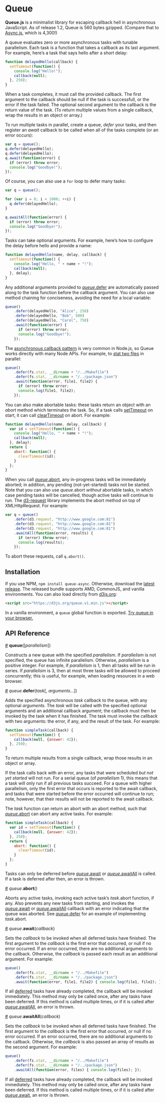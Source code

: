 # Queue

**Queue.js** is a minimalist library for escaping callback hell in asynchronous JavaScript. As of release 1.2, Queue is 560 bytes gzipped. (Compare that to [Async.js](https://github.com/caolan/async), which is 4,300!)

A queue evaluates zero or more asynchronous tasks with tunable parallelism. Each task is a function that takes a callback as its last argument. For example, here’s a task that says hello after a short delay:

```js
function delayedHello(callback) {
  setTimeout(function() {
    console.log("Hello!");
    callback(null);
  }, 250);
}
```

When a task completes, it must call the provided callback. The first argument to the callback should be null if the task is successfull, or the error if the task failed. The optional second argument to the callback is the return value of the task. (To return multiple values from a single callback, wrap the results in an object or array.)

To run multiple tasks in parallel, create a queue, *defer* your tasks, and then register an *await* callback to be called when all of the tasks complete (or an error occurs):

```js
var q = queue();
q.defer(delayedHello);
q.defer(delayedHello);
q.await(function(error) {
  if (error) throw error;
  console.log("Goodbye!");
});
```

Of course, you can also use a `for` loop to defer many tasks:

```js
var q = queue();

for (var i = 0; i < 1000; ++i) {
  q.defer(delayedHello);
}

q.awaitAll(function(error) {
  if (error) throw error;
  console.log("Goodbye!");
});
```

Tasks can take optional arguments. For example, here’s how to configure the delay before hello and provide a name:

```js
function delayedHello(name, delay, callback) {
  setTimeout(function() {
    console.log("Hello, " + name + "!");
    callback(null);
  }, delay);
}
```

Any additional arguments provided to [*queue*.defer](#queue_defer) are automatically passed along to the task function before the callback argument. You can also use method chaining for conciseness, avoiding the need for a local variable:

```js
queue()
    .defer(delayedHello, "Alice", 250)
    .defer(delayedHello, "Bob", 500)
    .defer(delayedHello, "Carol", 750)
    .await(function(error) {
      if (error) throw error;
      console.log("Goodbye!");
    });
```

The [asynchronous callback pattern](https://github.com/maxogden/art-of-node#callbacks) is very common in Node.js, so Queue works directly with many Node APIs. For example, to [stat two files](https://nodejs.org/dist/latest/docs/api/fs.html#fs_fs_stat_path_callback) in parallel:

```js
queue()
    .defer(fs.stat, __dirname + "/../Makefile")
    .defer(fs.stat, __dirname + "/../package.json")
    .await(function(error, file1, file2) {
      if (error) throw error;
      console.log(file1, file2);
    });
```

You can also make abortable tasks: these tasks return an object with an *abort* method which terminates the task. So, if a task calls [setTimeout](https://developer.mozilla.org/en-US/docs/Web/API/WindowTimers/setTimeout) on start, it can call [clearTimeout](https://developer.mozilla.org/en-US/docs/Web/API/WindowTimers/clearTimeout) on abort. For example:

```js
function delayedHello(name, delay, callback) {
  var id = setTimeout(function() {
    console.log("Hello, " + name + "!");
    callback(null);
  }, delay);
  return {
    abort: function() {
      clearTimeout(id);
    }
  };
}
```

When you call [*queue*.abort](#queue_abort), any in-progress tasks will be immediately aborted; in addition, any pending (not-yet-started) tasks not be started. Note that you can also use *queue*.abort *without* abortable tasks, in which case pending tasks will be cancelled, though active tasks will continue to run. The [d3-request](https://github.com/d3/d3-request) library implements the abort method on top of XMLHttpRequest. For example:

```js
var q = queue()
    .defer(d3.request, "http://www.google.com:81")
    .defer(d3.request, "http://www.google.com:81")
    .defer(d3.request, "http://www.google.com:81")
    .awaitAll(function(error, results) {
      if (error) throw error;
      console.log(results);
    });
```

To abort these requests, call `q.abort()`.

## Installation

If you use NPM, `npm install queue-async`. Otherwise, download the [latest release](https://github.com/mbostock/queue/releases/latest). The released bundle supports AMD, CommonJS, and vanilla environments. You can also load directly from [d3js.org](https://d3js.org):

```html
<script src="https://d3js.org/queue.v1.min.js"></script>
```

In a vanilla environment, a `queue` global function is exported. [Try queue in your browser.](https://tonicdev.com/npm/queue-async)

## API Reference

<a href="#queue" name="queue">#</a> <b>queue</b>([<i>parallelism</i>])

Constructs a new queue with the specified *parallelism*. If *parallelism* is not specified, the queue has infinite parallelism. Otherwise, *parallelism* is a positive integer. For example, if *parallelism* is 1, then all tasks will be run in series. If *parallelism* is 3, then at most three tasks will be allowed to proceed concurrently; this is useful, for example, when loading resources in a web browser.

<a href="#queue_defer" name="queue_defer">#</a> <i>queue</i>.<b>defer</b>(<i>task</i>[, <i>arguments</i>…])

Adds the specified asynchronous *task* callback to the queue, with any optional *arguments*. The *task* will be called with the specified optional arguments and an additional callback argument; the callback must then be invoked by the task when it has finished. The task must invoke the callback with two arguments: the error, if any, and the result of the task. For example:

```js
function simpleTask(callback) {
  setTimeout(function() {
    callback(null, {answer: 42});
  }, 250);
}
```

To return multiple results from a single callback, wrap those results in an object or array.

If the task calls back with an error, any tasks that were scheduled *but not yet started* will not run. For a serial queue (of *parallelism* 1), this means that a task will only run if all previous tasks succeed. For a queue with higher parallelism, only the first error that occurs is reported to the await callback, and tasks that were started before the error occurred will continue to run; note, however, that their results will not be reported to the await callback.

The *task* function can return an abort with an abort method, such that [*queue*.abort](#queue_abort) can abort any active tasks. For example:

```js
function simpleTask(callback) {
  var id = setTimeout(function() {
    callback(null, {answer: 42});
  }, 250);
  return {
    abort: function() {
      clearTimeout(id);
    }
  };
}
```

Tasks can only be deferred before [*queue*.await](#queue_await) or [*queue*.awaitAll](#queue_awaitAll) is called. If a task is deferred after then, an error is thrown.

<a href="#queue_abort" name="queue_abort">#</a> <i>queue</i>.<b>abort</b>()

Aborts any active tasks, invoking each active task’s *task*.abort function, if any. Also prevents any new tasks from starting, and invokes the [*queue*.await](#queue_await) or [*queue*.awaitAll](#queue_awaitAll) callback with an error indicating that the queue was aborted. See [*queue*.defer](#queue_defer) for an example of implementing *task*.abort.

<a href="#queue_await" name="queue_await">#</a> <i>queue</i>.<b>await</b>(<i>callback</i>)

Sets the *callback* to be invoked when all deferred tasks have finished. The first argument to the *callback* is the first error that occurred, or null if no error occurred. If an error occurred, there are no additional arguments to the callback. Otherwise, the *callback* is passed each result as an additional argument. For example:

```js
queue()
    .defer(fs.stat, __dirname + "/../Makefile")
    .defer(fs.stat, __dirname + "/../package.json")
    .await(function(error, file1, file2) { console.log(file1, file2); });
```

If all [deferred](#queue_defer) tasks have already completed, the callback will be invoked immediately. This method may only be called once, after any tasks have been deferred. If this method is called multiple times, or if it is called after [*queue*.awaitAll](#queue_awaitAll), an error is thrown.

<a href="#queue_awaitAll" name="queue_awaitAll">#</a> <i>queue</i>.<b>awaitAll</b>(<i>callback</i>)

Sets the *callback* to be invoked when all deferred tasks have finished. The first argument to the *callback* is the first error that occurred, or null if no error occurred. If an error occurred, there are no additional arguments to the callback. Otherwise, the *callback* is also passed an array of results as the second argument. For example:

```js
queue()
    .defer(fs.stat, __dirname + "/../Makefile")
    .defer(fs.stat, __dirname + "/../package.json")
    .awaitAll(function(error, files) { console.log(files); });
```

If all [deferred](#queue_defer) tasks have already completed, the callback will be invoked immediately. This method may only be called once, after any tasks have been deferred. If this method is called multiple times, or if it is called after [*queue*.await](#queue_await), an error is thrown.
